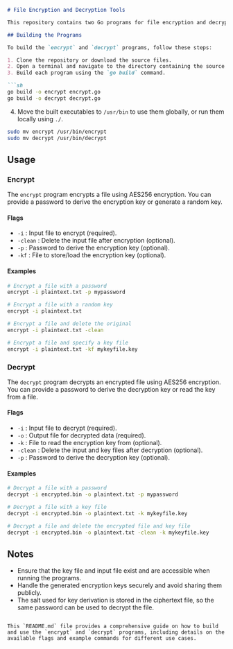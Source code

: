 
```markdown
# File Encryption and Decryption Tools

This repository contains two Go programs for file encryption and decryption using AES256. The `encrypt` program encrypts a file, while the `decrypt` program decrypts an encrypted file. Each program needs to be built separately.

## Building the Programs

To build the `encrypt` and `decrypt` programs, follow these steps:

1. Clone the repository or download the source files.
2. Open a terminal and navigate to the directory containing the source files.
3. Build each program using the `go build` command.

```sh
go build -o encrypt encrypt.go
go build -o decrypt decrypt.go
```

4. Move the built executables to `/usr/bin` to use them globally, or run them locally using `./`.

```sh
sudo mv encrypt /usr/bin/encrypt
sudo mv decrypt /usr/bin/decrypt
```

## Usage

### Encrypt

The `encrypt` program encrypts a file using AES256 encryption. You can provide a password to derive the encryption key or generate a random key.

#### Flags

- `-i` : Input file to encrypt (required).
- `-clean` : Delete the input file after encryption (optional).
- `-p` : Password to derive the encryption key (optional).
- `-kf` : File to store/load the encryption key (optional).

#### Examples

```sh
# Encrypt a file with a password
encrypt -i plaintext.txt -p mypassword

# Encrypt a file with a random key
encrypt -i plaintext.txt

# Encrypt a file and delete the original
encrypt -i plaintext.txt -clean

# Encrypt a file and specify a key file
encrypt -i plaintext.txt -kf mykeyfile.key
```

### Decrypt

The `decrypt` program decrypts an encrypted file using AES256 encryption. You can provide a password to derive the decryption key or read the key from a file.

#### Flags

- `-i` : Input file to decrypt (required).
- `-o` : Output file for decrypted data (required).
- `-k` : File to read the encryption key from (optional).
- `-clean` : Delete the input and key files after decryption (optional).
- `-p` : Password to derive the decryption key (optional).

#### Examples

```sh
# Decrypt a file with a password
decrypt -i encrypted.bin -o plaintext.txt -p mypassword

# Decrypt a file with a key file
decrypt -i encrypted.bin -o plaintext.txt -k mykeyfile.key

# Decrypt a file and delete the encrypted file and key file
decrypt -i encrypted.bin -o plaintext.txt -clean -k mykeyfile.key
```

## Notes

- Ensure that the key file and input file exist and are accessible when running the programs.
- Handle the generated encryption keys securely and avoid sharing them publicly.
- The salt used for key derivation is stored in the ciphertext file, so the same password can be used to decrypt the file.
```

This `README.md` file provides a comprehensive guide on how to build and use the `encrypt` and `decrypt` programs, including details on the available flags and example commands for different use cases.